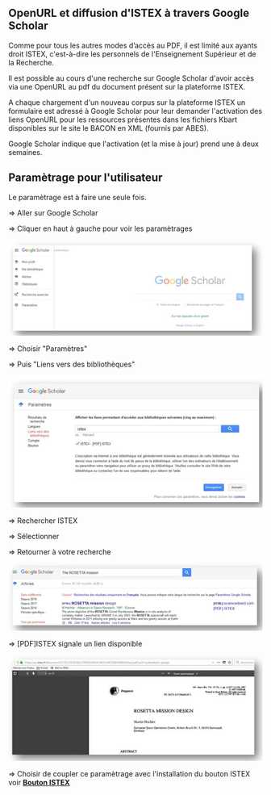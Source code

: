 

## OpenURL et diffusion d'ISTEX à travers Google Scholar

Comme pour tous les autres modes d’accès au PDF, il est limité aux ayants droit ISTEX, c'est-à-dire les personnels de l'Enseignement Supérieur et de la Recherche.

Il est possible au cours d'une recherche sur Google Scholar d'avoir accès via une OpenURL au pdf du document présent sur la plateforme ISTEX.

A chaque chargement d'un nouveau corpus sur la plateforme ISTEX un formulaire est adressé à Google Scholar pour leur demander l'activation des liens OpenURL pour les ressources présentes dans les fichiers Kbart disponibles sur le site le BACON en XML (fournis par ABES).

Google Scholar indique que l'activation (et la mise à jour) prend une à deux semaines.

## Paramètrage pour l'utilisateur 

Le paramètrage est à faire une seule fois.

=> Aller sur Google Scholar

=> Cliquer en haut à gauche pour voir les paramètrages

![google1](../img/google1.JPG) 

=> Choisir "Paramètres"

=> Puis "Liens vers des bibliothèques"
 
![google2](../img/google2.JPG)

=> Rechercher ISTEX

=> Sélectionner 

=> Retourner à votre recherche

![google3](../img/google3.JPG)

=> [PDF]ISTEX signale un lien disponible

![google4](../img/google4.JPG)

=> Choisir de coupler ce paramètrage avec l'installation du bouton ISTEX voir **[Bouton ISTEX](https://doc.istex.fr/users/usage/button/)**




